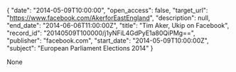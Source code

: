 {
  "date": "2014-05-09T10:00:00", 
  "open_access": false, 
  "target_url": "https://www.facebook.com/AkerforEastEngland", 
  "description": null, 
  "end_date": "2014-06-06T11:00:00Z", 
  "title": "Tim Aker, Ukip on Facebook", 
  "record_id": "20140509T100000/j1yNFiL4GdPyE1a80QiPMg==", 
  "publisher": "facebook.com", 
  "start_date": "2014-05-09T10:00:00Z", 
  "subject": "European Parliament Elections 2014"
}

None